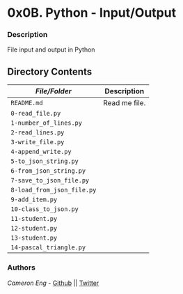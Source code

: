 # 0x0B. Python - Input/Output
### Description
File input and output in Python

## Directory Contents

|   ***File/Folder***    |  **Description**                       |
|---------------|---------------------------------------|
| `README.md` |  Read me file. |
| `0-read_file.py` |  |
| `1-number_of_lines.py` |  |
| `2-read_lines.py` |  |
| `3-write_file.py` |  |
| `4-append_write.py` |  |
| `5-to_json_string.py` |  |
| `6-from_json_string.py` |  |
| `7-save_to_json_file.py` |  |
| `8-load_from_json_file.py` |  |
| `9-add_item.py` |  |
| `10-class_to_json.py` |  |
| `11-student.py` |  |
| `12-student.py` |  |
| `13-student.py` |  |
| `14-pascal_triangle.py` |  |

### Authors
*Cameron Eng* - [Github](https://github.com/c_eng/) || [Twitter](https://twitter.com/c33Eng)
